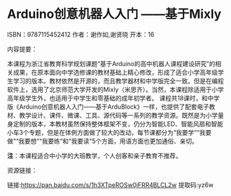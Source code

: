 # Arduino创意机器人入门 ——基于Mixly

ISBN：9787115452412 
作者：谢作如,谢贤晓 
开本：16 

内容提要： 

本课程为浙江省教育科学规划课题“基于Arduino的高中机器人课程建设研究”的相关成果，在原本面向中学选修课的教材基础上精心修改，形成了适合小学高年级学生学习的版本。教材依然是开源的，而且教学器材和中学版完全一致。但是在编程软件上，选用了北京师范大学开发的Mixly（米思齐）。当然，本课程除适用于小学高年级学生外，也适用于中学生和零基础的成年初学者。 课程共18课时，和中学版《Arduino创意机器人入门——基于ArduBlock》一样，也提供了配套电子教材、教学设计、课件、微课、工具、源代码等一系列的教学资源。既然是为小学量身定制的版本，本教材虽然保持整体框架不变，仍分为智能LED、智能风扇和智能小车3个专题，但是在体例方面做了较大的改动，每节课都分为“我要学”“我要做”“我要想”“我要练”和“我要读”5个方面，用语方面也更加通俗、亲切。 

**注**：本课程适合中小学的大班教学，个人创客和亲子教育不推荐。

资源链接：

链接:https://pan.baidu.com/s/1h3XTpeROSw0jFRR4BLCL2w 提取码:yz6w